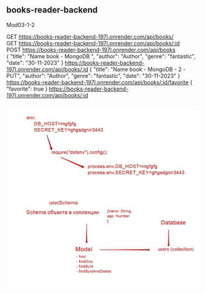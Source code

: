 ## books-reader-backend
Mod03-1-2

GET  https://books-reader-backend-197l.onrender.com/api/books/  
GET  https://books-reader-backend-197l.onrender.com/api/books/:id  
POST https://books-reader-backend-197l.onrender.com/api/books  
{
    "title": "Name book - MongoDB ",
    "author": "Author",
    "genre": "fantastic",
    "date": "30-11-2023"
}
https://books-reader-backend-197l.onrender.com/api/books/:id
{
    "title": "Name book - MongoDB - 2 -PUT",
    "author": "Author",
    "genre": "fantastic",
    "date": "30-11-2023"
}
https://books-reader-backend-197l.onrender.com/api/books/:id/favorite
{
    "favorite": true
}
https://books-reader-backend-197l.onrender.com/api/books/:id


###
![Screenshoot-1](./assets/dotenv-work-schema.jpg)
![Screenshoot-2](./assets/schema-model-collection.jpg)
